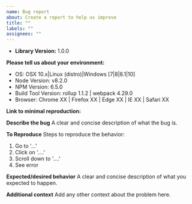 ```yaml
---
name: Bug report
about: Create a report to help us improve
title: ""
labels: ""
assignees: ""
---
```


<!--
BUGS: Please use this template.

when your issue is submitted, feel free to leave them.

The issue list is reserved exclusively for bug reports and feature requests. That means we do not accept usage questions. If you open an issue that does not conform to the requirements, it will be closed immediately.

Also try to search for your issue - it may have already been answered or even fixed in the development branch. However, if you find that an old, closed issue still persists in the latest version, you should open a new issue using the form below instead of commenting on the old issue.
-->

- **Library Version:**
  1.0.0

**Please tell us about your environment:**

- OS: OSX 10.x|Linux (distro)|Windows [7|8|8.1|10]
- Node Version: v8.2.0
- NPM Version: 6.5.0
- Build Tool Version: rollup 1.1.2 | webpack 4.29.0
- Browser: Chrome XX | Firefox XX | Edge XX | IE XX | Safari XX

**Link to minimal reproduction:**

<!--
If the reproduction does not need a build setup, please provide a link to a JSFiddle, JSBin or CodePen. If it requires a build setup, you can use CodeSandbox or provide a GitHub repo.

Please do not just fill in a random link. We will close your issue if you do that.
-->

**Describe the bug**
A clear and concise description of what the bug is.

**To Reproduce**
Steps to reproduce the behavior:

1. Go to '...'
2. Click on '....'
3. Scroll down to '....'
4. See error

**Expected/desired behavior**
A clear and concise description of what you expected to happen.

**Additional context**
Add any other context about the problem here.
